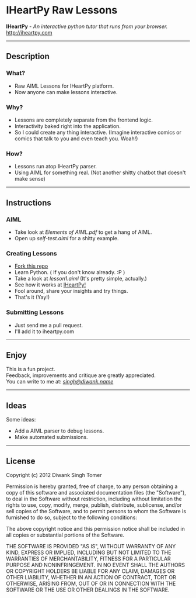 # IHeartPy Raw Lessons

**IHeartPy** - _An interactive python tutor that runs from your browser._   
http://iheartpy.com

* * *

## Description

### What?
* Raw AIML Lessons for IHeartPy platform.
* Now anyone can make lessons interactive.

### Why?
* Lessons are completely separate from the frontend logic.
* Interactivity baked right into the application.
* So I could create any thing interactive. (Imagine interactive comics or comics that talk to you and even teach you. Woah!)

### How?
* Lessons run atop IHeartPy parser.
* Using AIML for something real. (Not another shitty chatbot that doesn't make sense)

* * *

## Instructions

### AIML
* Take look at _Elements of AIML.pdf_ to get a hang of AIML.
* Open up _self-test.aiml_ for a shitty example.

### Creating Lessons
* [Fork this repo](https://github.com/creatorrr/IHeartPy-lessons)
* Learn Python. ( If you don't know already. :P )
* Take a look at _lesson1.aiml_ (It's pretty simple, actually.)
* See how it works at [IHeartPy!](http://iheartpy.com)
* Fool around, share your insights and try things.
* That's it (Yay!)

### Submitting Lessons
* Just send me a pull request.
* I'll add it to iheartpy.com

* * *

## Enjoy

This is a fun project.   
Feedback, improvements and critique are greatly appreciated.   
You can write to me at: *singh@diwank.name*   

* * *

## Ideas


Some ideas:

* Add a AIML parser to debug lessons.
* Make automated submissions.

* * *

## License

Copyright (c) 2012 Diwank Singh Tomer

Permission is hereby granted, free of charge, to any person obtaining
a copy of this software and associated documentation files (the
"Software"), to deal in the Software without restriction, including
without limitation the rights to use, copy, modify, merge, publish,
distribute, sublicense, and/or sell copies of the Software, and to
permit persons to whom the Software is furnished to do so, subject to
the following conditions:

The above copyright notice and this permission notice shall be
included in all copies or substantial portions of the Software.

THE SOFTWARE IS PROVIDED "AS IS", WITHOUT WARRANTY OF ANY KIND,
EXPRESS OR IMPLIED, INCLUDING BUT NOT LIMITED TO THE WARRANTIES OF
MERCHANTABILITY, FITNESS FOR A PARTICULAR PURPOSE AND
NONINFRINGEMENT. IN NO EVENT SHALL THE AUTHORS OR COPYRIGHT HOLDERS BE
LIABLE FOR ANY CLAIM, DAMAGES OR OTHER LIABILITY, WHETHER IN AN ACTION
OF CONTRACT, TORT OR OTHERWISE, ARISING FROM, OUT OF OR IN CONNECTION
WITH THE SOFTWARE OR THE USE OR OTHER DEALINGS IN THE SOFTWARE.
